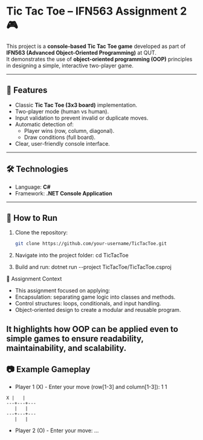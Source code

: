# Tic Tac Toe – IFN563 Assignment 2 🎮

This project is a **console-based Tic Tac Toe game** developed as part of **IFN563 (Advanced Object-Oriented Programming)** at QUT.  
It demonstrates the use of **object-oriented programming (OOP)** principles in designing a simple, interactive two-player game.

---

## 📌 Features
- Classic **Tic Tac Toe (3x3 board)** implementation.  
- Two-player mode (human vs human).  
- Input validation to prevent invalid or duplicate moves.  
- Automatic detection of:
  - Player wins (row, column, diagonal).  
  - Draw conditions (full board).  
- Clear, user-friendly console interface.  

---

## 🛠️ Technologies
- Language: **C#**  
- Framework: **.NET Console Application**

---

## 🚀 How to Run
1. Clone the repository:
   ```bash
   git clone https://github.com/your-username/TicTacToe.git

2. Navigate into the project folder:
   cd TicTacToe

3. Build and run:
   dotnet run --project TicTacToe/TicTacToe.csproj


📖 Assignment Context
- This assignment focused on applying:
- Encapsulation: separating game logic into classes and methods.
- Control structures: loops, conditionals, and input handling.
- Object-oriented design to create a modular and reusable program.

It highlights how OOP can be applied even to simple games to ensure readability, maintainability, and scalability.
---

## 📷 Example Gameplay
- Player 1 (X) - Enter your move (row[1-3] and column[1-3]): 1 1
  
```
X |   |   
---+---+---
   |   |   
---+---+---
   |   |   
```

- Player 2 (O) - Enter your move: ...
